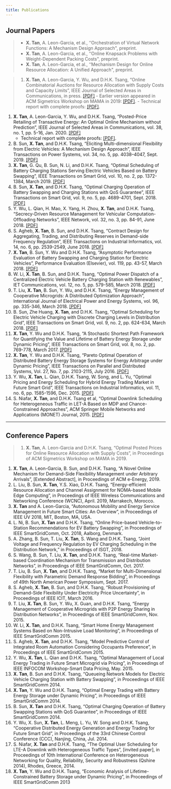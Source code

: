```yaml
---
title: Publications
---
```


## Journal Papers

> - **X. Tan**, A. Leon-Garcia, et al., ‘‘Orchestration of Virtual Network Functions: A Mechanism Design Approach", preprint.
> - **X. Tan**, A. Leon-Garcia, et al., ‘‘Online Knapsack Problems with Weight-Dependent Packing Costs", preprint.
> - **X. Tan**, A. Leon-Garcia, et al., ‘‘Mechanism Design for Online Resource Allocation: A Unified Approach", preprint.

> 1. **X. Tan**, A. Leon-Garcia, Y. Wu, and D.H.K. Tsang, “Online Combinatorial Auctions for Resource Allocation with Supply Costs and Capacity Limits”, IEEE Journal of Selected Areas in Communications, in press. [[PDF]](/documents/)
    - Earlier version appeared in ACM Sigmetrics Workshop on MAMA in 2019: [[PDF]](/documents/).
    - Technical report with complete proofs: [[PDF]](/documents/). 
1. **X. Tan**, A. Leon-Garcia, Y. Wu, and D.H.K. Tsang, “Posted-Price Retailing of Transactive Energy: An Optimal Online Mechanism without Prediction”, IEEE Journal of Selected Areas in Communications, vol. 38, no. 1, pp. 5-16, Jan. 2020. [[PDF]](/documents/)
    - Technical report with complete proofs: [[PDF]](/documents/).
1. B. Sun, **X. Tan**, and D.H.K. Tsang, “Eliciting Multi-dimensional Flexibility from Electric Vehicles: A Mechanism Design Approach”, IEEE Transactions on Power Systems, vol. 34, no. 5, pp. 4038–4047, Sept. 2019. [[PDF]](/documents/)
1. **X. Tan**, G. Qu, B. Sun, N. Li, and D.H.K. Tsang, “Optimal Scheduling of Battery Charging Stations Serving Electric Vehicles Based on Battery Swapping”, IEEE Transactions on Smart Grid, vol. 10, no. 2, pp. 1372-1384, March 2019. [[PDF]](/documents/)
1. B. Sun, **X. Tan**, and D.H.K. Tsang, “Optimal Charging Operation of Battery Swapping and Charging Stations with QoS Guarantee”, IEEE Transactions on Smart Grid, vol. 9, no. 5, pp. 4689-4701, Sept. 2018. [[PDF]](/documents/)
1. Y. Wu, L. Qian, H. Mao, X. Yang, H. Zhou, **X. Tan**, and D.H.K. Tsang, “Secrecy-Driven Resource Management for Vehicular Computation-Ofﬂoading Networks”, IEEE Network, vol. 32, no. 3, pp. 84-91, June 2018. [[PDF]](/documents/)
1. S. Agheb, **X. Tan**, B. Sun, and D.H.K. Tsang, “Contract Design for Aggregating, Trading, and Distributing Reserves in Demand-side Frequency Regulation”, IEEE Transactions on Industrial Informatics, vol. 14, no. 6, pp. 2539-2549, June 2018. [[PDF]](/documents/)
1. **X. Tan**, B. Sun, Y. Wu and D.H.K. Tsang, “Asymptotic Performance Evaluation of Battery Swapping and Charging Station for Electric Vehicles”, Performance Evaluation (Elsevier), vol. 119, pp. 43-57, March 2018. [[PDF]](/documents/)
1. W. Li, **X. Tan**, B. Sun, and D.H.K. Tsang, “Optimal Power Dispatch of a Centralized Electric Vehicle Battery Charging Station with Renewables”, IET Communications, vol. 12, no. 5, pp. 579-585, March 2018. [[PDF]](/documents/)
1. T. Liu, **X. Tan**, B. Sun, Y. Wu, and D.H.K. Tsang, “Energy Management of Cooperative Microgrids: A Distributed Optimization Approach”, International Journal of Electrical Power and Energy Systems, vol. 96, pp. 335-346, March 2018. [[PDF]](/documents/)
1. B. Sun, Zhe Huang, **X. Tan**, and D.H.K. Tsang, “Optimal Scheduling for Electric Vehicle Charging with Discrete Charging Levels in Distribution Grid”, IEEE Transactions on Smart Grid, vol. 9, no. 2, pp. 624-634, March 2018. [[PDF]](/documents/)
1. **X. Tan**, Y. Wu and D.H.K. Tsang, “A Stochastic Shortest Path Framework for Quantifying the Value and Lifetime of Battery Energy Storage under Dynamic Pricing”, IEEE Transactions on Smart Grid, vol. 8, no. 2, pp. 769-778, March 2017. [[PDF]](/documents/)
1. **X. Tan**, Y. Wu and D.H.K. Tsang, “Pareto Optimal Operation of Distributed Battery Energy Storage Systems for Energy Arbitrage under Dynamic Pricing”, IEEE Transactions on Parallel and Distributed Systems, Vol. 27, No. 7, pp. 2103-2115, July 2016. [[PDF]](/documents/)
1. Y. Wu, **X. Tan**, L. Qian, D.H.K. Tsang, W. Song, and L. Yu, “Optimal Pricing and Energy Scheduling for Hybrid Energy Trading Market in Future Smart Grid”, IEEE Transactions on Industrial Informatics, vol. 11, no. 6, pp. 1585-1596, Dec. 2015. [[PDF]](/documents/)
1. S. Niafar, **X. Tan**, and D.H.K. Tsang et al, “Optimal Downlink Scheduling for Heterogeneous Traffic in LET-A Based on MDP and Chance-Constrained Approaches”, ACM Springer Mobile Networks and Applications (MONET) Journal, 2015. [[PDF]](/documents/)


--- 
## Conference Papers
> 1. **X. Tan**, A. Leon-Garcia and D.H.K. Tsang, “Optimal Posted Prices for Online Resource Allocation with Supply Costs”, in Proceedings of ACM Sigmetrics Workshop on MAMA in 2019.
1. **X. Tan**, A. Leon-Garcia, B. Sun, and D.H.K. Tsang, “A Novel Online Mechanism for Demand-Side Flexibility Management under Arbitrary Arrivals”, [Extended Abstract], in Proceedings of ACM e-Energy, 2019.
1. L. Liu, B. Sun, **X. Tan**, Y.S. Xiao, D.H.K. Tsang, “Energy-efficient Resource Allocation and Channel Assignment for NOMA-based Mobile Edge Computing”, in Proceedings of IEEE Wireless Communications and Networking Conference (WCNC), April. 2019, Marrakech, Morocco.
1. **X. Tan** and A. Leon-Garcia, “Autonomous Mobility and Energy Service Management in Future Smart Cities: An Overview”, in Proceedings of IEEE UV 2018, MIT, Boston, MA, USA.
1. L. Ni, B. Sun, **X. Tan** and D.H.K. Tsang, “Online Price-based Vehicle-to-Station Recommendations for EV Battery Swapping”, in Proceedings of IEEE SmartGridComm, Oct. 2018, Aalborg, Denmark.
1. A. Zhang, B. Sun, T. Liu, **X. Tan**, S. Wang and D.H.K. Tsang, “Joint Voltage and Frequency Regulation by EV Charging Scheduling in the Distribution Network,” in Proceedings of ISGT, 2018.
1. S. Wang, B. Sun, T. Liu, **X. Tan**, and D.H.K. Tsang, “Real-time Market-based Coordination Mechanism for Transmission and Distribution Networks”, in Proceedings of IEEE SmartGridComm, Oct. 2017.
1. T. Liu, B. Sun, **X. Tan**, and D.H.K. Tsang, “Market for Multi-Dimensional Flexibility with Parametric Demand Response Bidding”, in Proceedings of 49th North American Power Symposium, Sept. 2017.
1. S. Agheb, **X. Tan**, B. Sun, and D.H.K. Tsang, “Robust Provisioning of Demand-Side Flexibility Under Electricity Price Uncertainty”, in Proceedings of IEEE ICIT, March 2016.
1. T. Liu, **X. Tan**, B. Sun, Y. Wu, X. Guan, and D.H.K. Tsang, “Energy Management of Cooperative Microgrids with P2P Energy Sharing in Distribution Networks”, in Proceedings of IEEE SmartGridComm, Nov. 2015.
1. W. Li, **X. Tan**, and D.H.K. Tsang, “Smart Home Energy Management Systems Based on Non-Intrusive Load Monitoring”, in Proceedings of IEEE SmartGridComm 2015.
1. S. Agheb, **X. Tan**, and D.H.K. Tsang, “Model Predictive Control of Integrated Room Automation Considering Occupants Preference”, in Proceedings of IEEE SmartGridComm 2015.
1. Y. Wu, **X. Tan**, L. Qian and D.H.K. Tsang, “Optimal Management of Local Energy Trading in Future Smart Microgrid via Pricing”, in Proceedings of IEEE INFOCOM Workshop-Smart Data Pricing, May. 2015.
1. **X. Tan**, B. Sun and D.H.K. Tsang, “Queueing Network Models for Electric Vehicle Charging Station with Battery Swapping”, in Proceedings of IEEE SmartGridComm 2014.
1. **X. Tan**, Y. Wu and D.H.K. Tsang, “Optimal Energy Trading with Battery Energy Storage under Dynamic Pricing”, in Proceedings of IEEE SmartGridComm 2014.
1. B. Sun, **X. Tan** and D.H.K. Tsang, “Optimal Charging Operation of Battery Swapping Stations with QoS Guarantee”, in Proceedings of IEEE SmartGridComm 2014.
1. Y. Wu, X. Sun, **X. Tan**, L. Meng, L. Yu, W. Song and D.H.K. Tsang, “Cooperative Distributed Energy Generation and Energy Trading for Future Smart Grid”, in Proceedings of the 33rd Chinese Control Conference (CCC), Nanjing, China, Jul. 2014.
1. S. Niafar, **X. Tan** and D.H.K. Tsang, “The Optimal User Scheduling for LTE-A Downlink with Heterogeneous Traffic Types”, [invited paper], in Proceedings of 10th International Conference on Heterogeneous Networking for Quality, Reliability, Security and Robustness (Qshine 2014), Rhodes, Greece, 2014.
1. **X. Tan**, Y. Wu and D.H.K. Tsang, “Economic Analysis of Lifetime-Constrained Battery Storage under Dynamic Pricing”, in Proceedings of IEEE SmartGridComm 2013